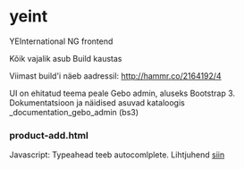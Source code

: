 yeint
=====

YEInternational NG frontend

Kõik vajalik asub Build kaustas

Viimast build'i näeb aadressil: http://hammr.co/2164192/4

UI on ehitatud teema peale Gebo admin, aluseks Bootstrap 3. Dokumentatsioon ja näidised asuvad kataloogis _documentation_gebo_admin (bs3)

### product-add.html
Javascript: Typeahead teeb autocomlplete. Lihtjuhend [siin](http://tosbourn.com/upgrading-from-bootstraps-typeahead-to-typeahead-js/)

